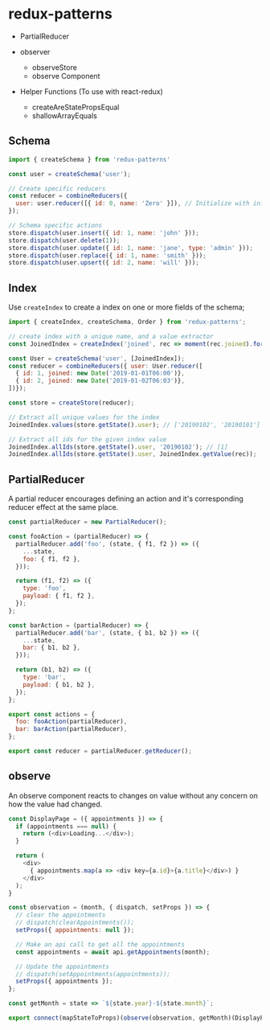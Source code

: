 # redux-patterns
* PartialReducer
* observer
  - observeStore
  - observe Component

* Helper Functions (To use with react-redux)
  * createAreStatePropsEqual
  * shallowArrayEquals

## Schema
```javascript
import { createSchema } from 'redux-patterns'

const user = createSchema('user');

// Create specific reducers
const reducer = combineReducers({
  user: user.reducer([{ id: 0, name: 'Zero' }]), // Initialize with initial records
});

// Schema specific actions
store.dispatch(user.insert({ id: 1, name: 'john' }));
store.dispatch(user.delete(1));
store.dispatch(user.update({ id: 1, name: 'jane', type: 'admin' }));
store.dispatch(user.replace({ id: 1, name: 'smith' }));
store.dispatch(user.upsert({ id: 2, name: 'will' }));
```

## Index
Use `createIndex` to create a index on one or more fields of the
schema;

```javascript
import { createIndex, createSchema, Order } from 'redux-patterns';

// create index with a unique name, and a value extractor
const JoinedIndex = createIndex('joined', rec => moment(rec.joined).format('YYYYMMDD'), Order.DESC);

const User = createSchema('user', [JoinedIndex]);
const reducer = combineReducers({ user: User.reducer([
  { id: 1, joined: new Date('2019-01-01T06:00')},
  { id: 2, joined: new Date('2019-01-02T06:03')},
])});

const store = createStore(reducer);

// Extract all unique values for the index
JoinedIndex.values(store.getState().user); // ['20190102', '20190101']

// Extract all ids for the given index value
JoinedIndex.allIds(store.getState().user, '20190102'); // [1]
JoinedIndex.allIds(store.getState().user, JoinedIndex.getValue(rec));
```

## PartialReducer
A partial reducer encourages defining an action and it's
corresponding reducer effect at the same place.

```javascript
const partialReducer = new PartialReducer();

const fooAction = (partialReducer) => {
  partialReducer.add('foo', (state, { f1, f2 }) => ({
    ...state,
    foo: { f1, f2 },
  }));

  return (f1, f2) => ({
    type: 'foo',
    payload: { f1, f2 },
  });
};

const barAction = (partialReducer) => {
  partialReducer.add('bar', (state, { b1, b2 }) => ({
    ...state,
    bar: { b1, b2 },
  }));

  return (b1, b2) => ({
    type: 'bar',
    payload: { b1, b2 },
  });
};

export const actions = {
  foo: fooAction(partialReducer),
  bar: barAction(partialReducer),
};

export const reducer = partialReducer.getReducer();

```

## observe
An observe component reacts to changes on value without
any concern on how the value had changed.
```javascript
const DisplayPage = ({ appointments }) => {
  if (appointments === null) {
    return (<div>Loading...</div>);
  }

  return (
    <div>
      { appointments.map(a => <div key={a.id}>{a.title}</div>) }
    </div>
  );
}

const observation = (month, { dispatch, setProps }) => {
  // clear the appointments
  // dispatch(clearAppointments());
  setProps({ appointments: null });

  // Make an api call to get all the appointments
  const appointments = await api.getAppointments(month);

  // Update the appointments
  // dispatch(setAppointments(appointments));
  setProps({ appointments });
};

const getMonth = state => `${state.year}-${state.month}`;

export connect(mapStateToProps)(observe(observation, getMonth)(DisplayPage));
```